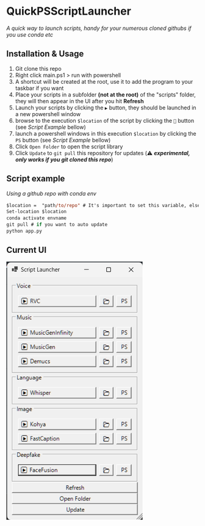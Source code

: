 # QuickPSScriptLauncher
*A quick way to launch scripts, handy for your numerous cloned githubs if you use conda etc*

## Installation & Usage
1. Git clone this repo
2. Right click main.ps1 > run with powershell
3. A shortcut will be created at the root, use it to add the program to your taskbar if you want
4. Place your scripts in a subfolder **(not at the root)** of the "scripts" folder, they will then appear in the UI after you hit **Refresh**
5. Launch your scripts by clicking the `▶️` button, they should be launched in a new powershell window
6. browse to the execution `$location` of the script by clicking the `📂` button (see *Script Example* bellow)
7. launch a powershell windows in this execution `$location` by clicking the `PS` button (see *Script Example* bellow)
8. Click `Open Folder` to open the script library
9. Click `Update` to `git pull` this repository for updates (⚠️ ***experimental, only works if you git cloned this repo***) 


## Script example
*Using a github repo with conda env*
```ps
$location =  "path/to/repo" # It's important to set this variable, else the  📂 and PS buttons won't appear 
Set-location $location
conda activate envname
git pull # if you want to auto update
python app.py
```
## Current UI
![Alt text](ReadmeImages/UI.png)

